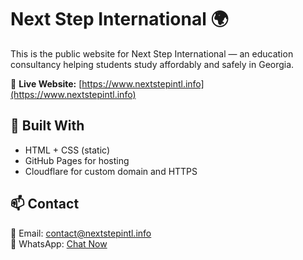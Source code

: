 # Next Step International 🌍

This is the public website for Next Step International — an education consultancy helping students study affordably and safely in Georgia.

🔗 **Live Website:** [https://www.nextstepintl.info](https://www.nextstepintl.info)

## 🚀 Built With
- HTML + CSS (static)
- GitHub Pages for hosting
- Cloudflare for custom domain and HTTPS

## 📫 Contact
📧 Email: contact@nextstepintl.info  
📱 WhatsApp: [Chat Now](https://wa.me/923361153026)

